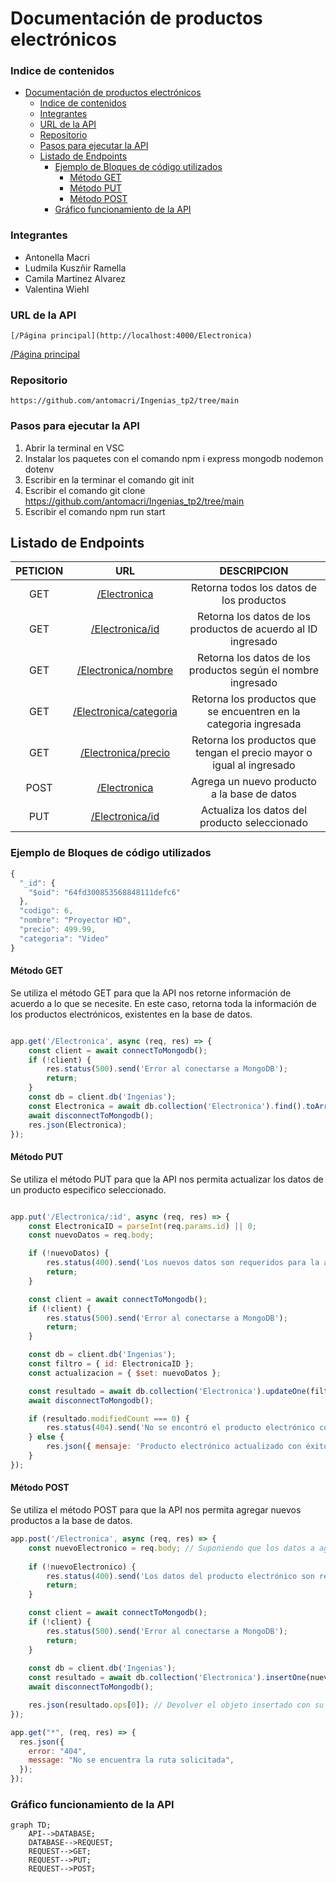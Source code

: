 # Documentación de productos electrónicos


### Indice de contenidos 

- [Documentación de productos electrónicos](#documentación-de-productos-electrónicos)
    - [Indice de contenidos](#indice-de-contenidos)
    - [Integrantes](#integrantes)
    - [URL de la API](#url-de-la-api)
    - [Repositorio](#repositorio)
    - [Pasos para ejecutar la API](#pasos-para-ejecutar-la-api)
  - [Listado de Endpoints](#listado-de-endpoints)
    - [Ejemplo de Bloques de código utilizados](#ejemplo-de-bloques-de-código-utilizados)
      - [Método GET](#método-get)
      - [Método PUT](#método-put)
      - [Método POST](#método-post)
    - [Gráfico funcionamiento de la API](#gráfico-funcionamiento-de-la-api)

### Integrantes 
- Antonella Macri
- Ludmila Kuszñir Ramella
- Camila Martinez Alvarez
- Valentina Wiehl


### URL de la API
```
[/Página principal](http://localhost:4000/Electronica)
```
[/Página principal](http://localhost:4000/Electronica)
### Repositorio
```
https://github.com/antomacri/Ingenias_tp2/tree/main
```
### Pasos para ejecutar la API

1. Abrir la terminal en VSC
2. Instalar los paquetes con el comando npm i express mongodb nodemon dotenv
3. Escribir en la terminar el comando git init
4. Escribir el comando git clone https://github.com/antomacri/Ingenias_tp2/tree/main
5. Escribir el comando npm run start
   

## Listado de Endpoints
| PETICION | URL | DESCRIPCION 
|:--:|:--:|:-----:|
|GET| [/Electronica](http://localhost:4000/Electronica)| Retorna todos los datos de los productos |
|GET|  [/Electronica/id](http://localhost:4000/Electronica/:id) | Retorna los datos de los productos de acuerdo al ID ingresado |
|GET| [/Electronica/nombre](http://localhost:4000/Electronica/nombre/:nombre) | Retorna los datos de los productos según el nombre ingresado |
|GET| [/Electronica/categoria](http://localhost:4000/Electronica/categoria/:categoria) | Retorna los productos que se encuentren en la categoria ingresada |
|GET| [/Electronica/precio](http://localhost:4000/Electronica/precio/:precio) | Retorna los productos que tengan el precio mayor o igual al ingresado |
|POST|[/Electronica](http://localhost:4000/Electronica)| Agrega un nuevo producto a la base de datos|
|PUT|[/Electronica/id](http://localhost:4000/Electronica/:id) | Actualiza los datos del producto seleccionado

### Ejemplo de Bloques de código utilizados

```javascript
{
  "_id": {
    "$oid": "64fd300853568848111defc6"
  },
  "codigo": 6,
  "nombre": "Proyector HD",
  "precio": 499.99,
  "categoria": "Video"
}
```
#### Método GET

Se utiliza el método GET para que la API nos retorne información de acuerdo a lo que se necesite. En este caso, retorna toda la información de los productos electrónicos, existentes en la base de datos.

```javascript

app.get('/Electronica', async (req, res) => {
    const client = await connectToMongodb();
    if (!client) {
        res.status(500).send('Error al conectarse a MongoDB');
        return;
    }
    const db = client.db('Ingenias');
    const Electronica = await db.collection('Electronica').find().toArray();
    await disconnectToMongodb();
    res.json(Electronica);
});

```
#### Método PUT

Se utiliza el método PUT para que la API nos permita actualizar los datos de un producto especifico seleccionado.

```javascript

app.put('/Electronica/:id', async (req, res) => {
    const ElectronicaID = parseInt(req.params.id) || 0;
    const nuevoDatos = req.body; 

    if (!nuevoDatos) {
        res.status(400).send('Los nuevos datos son requeridos para la actualización.');
        return;
    }

    const client = await connectToMongodb();
    if (!client) {
        res.status(500).send('Error al conectarse a MongoDB');
        return;
    }

    const db = client.db('Ingenias');
    const filtro = { id: ElectronicaID };
    const actualizacion = { $set: nuevoDatos };

    const resultado = await db.collection('Electronica').updateOne(filtro, actualizacion);
    await disconnectToMongodb();

    if (resultado.modifiedCount === 0) {
        res.status(404).send('No se encontró el producto electrónico con el ID ' + ElectronicaID);
    } else {
        res.json({ mensaje: 'Producto electrónico actualizado con éxito' });
    }
});
```
#### Método POST

Se utiliza el método POST para que la API nos permita agregar nuevos productos a la base de datos.

```javascript
app.post('/Electronica', async (req, res) => {
    const nuevoElectronico = req.body; // Suponiendo que los datos a agregar están en el cuerpo de la solicitud.
    
    if (!nuevoElectronico) {
        res.status(400).send('Los datos del producto electrónico son requeridos.');
        return;
    }

    const client = await connectToMongodb();
    if (!client) {
        res.status(500).send('Error al conectarse a MongoDB');
        return;
    }
    
    const db = client.db('Ingenias');
    const resultado = await db.collection('Electronica').insertOne(nuevoElectronico);
    await disconnectToMongodb();

    res.json(resultado.ops[0]); // Devolver el objeto insertado con su nuevo ID.
});

app.get("*", (req, res) => {
  res.json({
    error: "404",
    message: "No se encuentra la ruta solicitada",
  });
});
```

### Gráfico funcionamiento de la API

```mermaid
graph TD;
    API-->DATABASE;
    DATABASE-->REQUEST;
    REQUEST-->GET;
    REQUEST-->PUT;
    REQUEST-->POST;



```